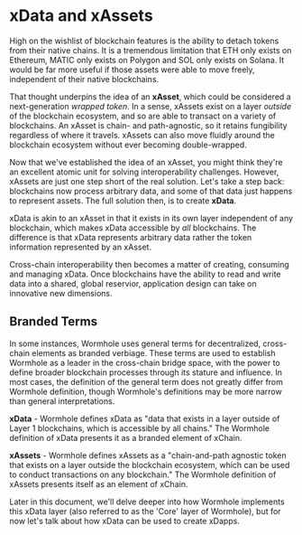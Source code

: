 # xData and xAssets

High on the wishlist of blockchain features is the ability to detach tokens from their native chains. It is a tremendous limitation that ETH only exists on Ethereum, MATIC only exists on Polygon and SOL only exists on Solana. It would be far more useful if those assets were able to move freely, independent of their native blockchains.

That thought underpins the idea of an **xAsset**, which could be considered a next-generation _wrapped token_. In a sense, xAssets exist on a layer _outside_ of the blockchain ecosystem, and so are able to transact on a variety of blockchains. An xAsset is chain- and path-agnostic, so it retains fungibility regardless of where it travels. xAssets can also move fluidly around the blockchain ecosystem without ever becoming double-wrapped. 

Now that we've established the idea of an xAsset, you might think they're an excellent atomic unit for solving interoperability challenges. However, xAssets are just one step short of the real solution. Let's take a step back: blockchains now process arbitrary data, and some of that data just happens to represent assets. The full solution then, is to create **xData**.

xData is akin to an xAsset in that it exists in its own layer independent of any blockchain, which makes xData accessible by _all_ blockchains. The  difference is that xData represents arbitrary data rather the token information represented by an xAsset.

Cross-chain interoperability then becomes a matter of creating, consuming and managing xData. Once blockchains have the ability to read and write data into a shared, global reservior, application design can take on innovative new dimensions.

## Branded Terms

In some instances, Wormhole uses general terms for decentralized, cross-chain elements as branded verbiage. These terms are used to establish Wormhole as a leader in the cross-chain bridge space, with the power to define broader blockchain processes through its stature and influence. In most cases, the definition of the general term does not greatly differ from Wormhole definition, though Wormhole's definitions may be more narrow than general interpretations. 

**xData** - Wormhole defines xData as "data that exists in a layer outside of Layer 1 blockchains, which is accessible by all chains." The Wormhole definition of xData presents it as a branded element of xChain.

**xAssets** - Wormhole defines xAssets as a "chain-and-path agnostic token that exists on a layer outside the blockchain ecosystem, which can be used to conduct transactions on any blockchain." The Wormhole definition of xAssets presents itself as an element of xChain. 

Later in this document, we'll delve deeper into how Wormhole implements this xData layer (also referred to as the 'Core' layer of Wormhole), but for now let's talk about how xData can be used to create xDapps.
